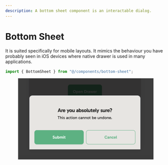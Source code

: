 ```yaml
---
description: A bottom sheet component is an interactable dialog.
---
```


# Bottom Sheet

It is suited specifically for mobile layouts. It mimics the behaviour you have probably seen in iOS devices where native drawer is used in many applications.

```typescript
import { BottomSheet } from "@/components/bottom-sheet";
```

<figure><img src="../.gitbook/assets/image (3) (1).png" alt=""><figcaption></figcaption></figure>
